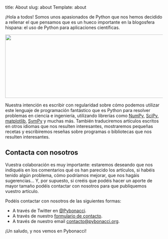 title: About
slug: about
Template: about

¡Hola a todos! Somos unos apasionados de Python que nos hemos decidido a rellenar el que pensamos que es un hueco importante en la blogosfera hispana: el uso de Python para aplicaciones científicas.

[<img class="aligncenter size-full wp-image-9" title="Logo de Python" src="http://pybonacci.org/wp-content/uploads/2012/03/python-logo-master-v3-tm-flattened.png" alt="" width="601" height="203" srcset="https://pybonacci.es/wp-content/uploads/2012/03/python-logo-master-v3-tm-flattened.png 601w, https://pybonacci.es/wp-content/uploads/2012/03/python-logo-master-v3-tm-flattened-300x101.png 300w" sizes="(max-width: 601px) 100vw, 601px" />](http://pybonacci.org/wp-content/uploads/2012/03/python-logo-master-v3-tm-flattened.png)

Nuestra intención es escribir con regularidad sobre cómo podemos utilizar este lenguaje de programación fantástico que es Python para resolver problemas en ciencia e ingeniería, utilizando librerías como [NumPy](http://numpy.scipy.org/ "NumPy"), [SciPy](http://www.scipy.org/ "SciPy"), [matplotlib](http://matplotlib.sourceforge.net/ "matplotlib"), [SymPy](http://sympy.org/ "SymPy") y muchas más. También traduciremos artículos escritos en otros idiomas que nos resulten interesantes, mostraremos pequeñas recetas y escribiremos reseñas sobre programas o bibliotecas que nos resulten interesantes.

## Contacta con nosotros

Vuestra colaboración es muy importante: estaremos deseando que nos indiquéis en los comentarios qué os han parecido los artículos, si habéis tenido algún problema, cómo podríamos mejorar, que nos hagáis sugerencias... Y, por supuesto, si creéis que podéis hacer un aporte de mayor tamaño podéis contactar con nosotros para que publiquemos vuestro artículo.

Podéis contactar con nosotros de las siguientes formas:

  * A través de Twitter en [@Pybonacci](http://twitter.com/Pybonacci).
  * A través de nuestro [formulario de contacto](http://pybonacci.org/contacto/).
  * A través de nuestro email <contacto@pybonacci.org>.

¡Un saludo, y nos vemos en Pybonacci!